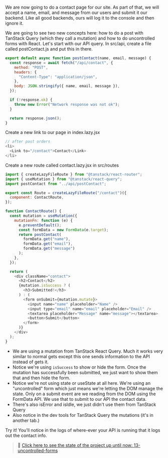 We are now going to do a contact page for our site. As part of that, we will accept a name, email, and message from our users and submit it our backend. Like all good backends, ours will log it to the console and then ignore it.

We are going to see two new concepts here: how to do a post with TanStack Query (which they call a mutation) and how to do uncontrolled forms with React. Let's start with our API query. In src/api, create a file called postContact.js and put this in there.

```javascript
export default async function postContact(name, email, message) {
  const response = await fetch("/api/contact", {
    method: "POST",
    headers: {
      "Content-Type": "application/json",
    },
    body: JSON.stringify({ name, email, message }),
  });

  if (!response.ok) {
    throw new Error("Network response was not ok");
  }

  return response.json();
}
```

Create a new link to our page in index.lazy.jsx

```javascript
// after past orders
<li>
  <Link to="/contact">Contact</Link>
</li>
```

Create a new route called contact.lazy.jsx in src/routes

```javascript
import { createLazyFileRoute } from "@tanstack/react-router";
import { useMutation } from "@tanstack/react-query";
import postContact from "../api/postContact";

export const Route = createLazyFileRoute("/contact")({
  component: ContactRoute,
});

function ContactRoute() {
  const mutation = useMutation({
    mutationFn: function (e) {
      e.preventDefault();
      const formData = new FormData(e.target);
      return postContact(
        formData.get("name"),
        formData.get("email"),
        formData.get("message")
      );
    },
  });

  return (
    <div className="contact">
      <h2>Contact</h2>
      {mutation.isSuccess ? (
        <h3>Submitted!</h3>
      ) : (
        <form onSubmit={mutation.mutate}>
          <input name="name" placeholder="Name" />
          <input type="email" name="email" placeholder="Email" />
          <textarea placeholder="Message" name="message"></textarea>
          <button>Submit</button>
        </form>
      )}
    </div>
  );
}
```

- We are using a mutation from TanStack React Query. Much it works very similar to normal gets except this one sends information to the API instead of gets it.
- Notice we're using `isSuccess` to show or hide the form. Once the mutation has successfully been submitted, we just want to show them that and then hide the form.
- Notice we're not using state or useState at all here. We're using an "uncontrolled" form which just means we're letting the DOM manage the state. Only on a submit event are we reading from the DOM using the FormData API. We use that to submit to our API the contact data.
- There's also isError and isIdle, we just didn't use them from TanStack Query
- Also notice in the dev tools for TanStack Query the mutations (it's in another tab.)

Try it! You'll notice in the logs of where-ever your API is running that it logs out the contact info.

> 🏁 [Click here to see the state of the project up until now: 13-uncontrolled-forms][step]

[step]: https://github.com/btholt/citr-v9-project/tree/master/13-uncontrolled-forms
